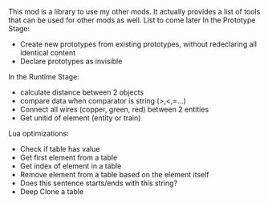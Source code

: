 This mod is a library to use my other mods.
It actually provides a list of tools that can be used for other mods as well. List to come later
In the Prototype Stage:  
- Create new prototypes from existing prototypes, without redeclaring all identical content
- Declare prototypes as invisible

In the Runtime Stage:  
- calculate distance between 2 objects
- compare data when comparator is string (>,<,=...)
- Connect all wires (copper, green, red) between 2 entities
- Get unitid of element (entity or train)

Lua optimizations:
- Check if table has value
- Get first element from a table
- Get index of element in a table
- Remove element from a table based on the element itself
- Does this sentence starts/ends with this string?
- Deep Clone a table 